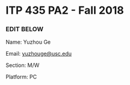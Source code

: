 # ITP 435 PA2 - Fall 2018 #

### EDIT BELOW ###
Name: Yuzhou Ge

Email: yuzhouge@usc.edu

Section: M/W

Platform: PC

